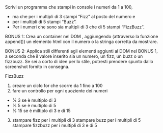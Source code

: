 Scrivi un programma che stampi in console i numeri da 1 a 100,
 - ma che per i multipli di 3 stampi “Fizz” al posto del numero e
 - per i multipli di 5 stampi “Buzz”.
 - Per i numeri che sono sia multipli di 3 che di 5 stampi “FizzBuzz”.

BONUS 1:
Crea un container nel DOM , aggiungendo (attraverso la funzione append()) un elemento html con il numero o la stringa corretta da mostrare.

BONUS 2:
Applica stili differenti agli elementi aggiunti al DOM nel BONUS 1, a seconda che il valore inserito sia un numero, un fizz, un buzz o un fizzbuzz. Se sei a corto di idee per lo stile, potresti prendere spunto dallo screenshot fornito in consegna.


FizzBuzz
1. creare un ciclo for che scorre da 1 fino a 100
2. fare un controllo per ogni quoziente dei numeri
 - % 3 se è multiplo di 3
 - % 5 se è multiplo di 5
 - % 15 se è miltiplo di 3 e di 15
3. stampare fizz per i multipli di 3
    stampare buzz per i multipli di 5
    stampare fizzbuzz per i multipli di 3 e di 5